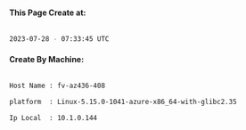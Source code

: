 
   
#### This Page Create at:

```bash

2023-07-28 - 07:33:45 UTC

```

#### Create By Machine:

```bash

Host Name : fv-az436-408

platform  : Linux-5.15.0-1041-azure-x86_64-with-glibc2.35

Ip Local  : 10.1.0.144

```

